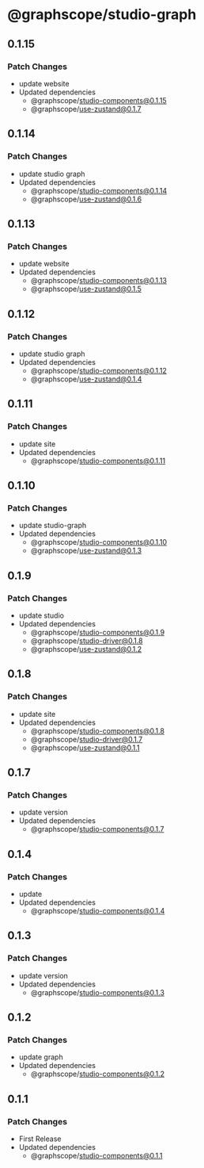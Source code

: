 # @graphscope/studio-graph

## 0.1.15

### Patch Changes

- update website
- Updated dependencies
  - @graphscope/studio-components@0.1.15
  - @graphscope/use-zustand@0.1.7

## 0.1.14

### Patch Changes

- update studio graph
- Updated dependencies
  - @graphscope/studio-components@0.1.14
  - @graphscope/use-zustand@0.1.6

## 0.1.13

### Patch Changes

- update website
- Updated dependencies
  - @graphscope/studio-components@0.1.13
  - @graphscope/use-zustand@0.1.5

## 0.1.12

### Patch Changes

- update studio graph
- Updated dependencies
  - @graphscope/studio-components@0.1.12
  - @graphscope/use-zustand@0.1.4

## 0.1.11

### Patch Changes

- update site
- Updated dependencies
  - @graphscope/studio-components@0.1.11

## 0.1.10

### Patch Changes

- update studio-graph
- Updated dependencies
  - @graphscope/studio-components@0.1.10
  - @graphscope/use-zustand@0.1.3

## 0.1.9

### Patch Changes

- update studio
- Updated dependencies
  - @graphscope/studio-components@0.1.9
  - @graphscope/studio-driver@0.1.8
  - @graphscope/use-zustand@0.1.2

## 0.1.8

### Patch Changes

- update site
- Updated dependencies
  - @graphscope/studio-components@0.1.8
  - @graphscope/studio-driver@0.1.7
  - @graphscope/use-zustand@0.1.1

## 0.1.7

### Patch Changes

- update version
- Updated dependencies
  - @graphscope/studio-components@0.1.7

## 0.1.4

### Patch Changes

- update
- Updated dependencies
  - @graphscope/studio-components@0.1.4

## 0.1.3

### Patch Changes

- update version
- Updated dependencies
  - @graphscope/studio-components@0.1.3

## 0.1.2

### Patch Changes

- update graph
- Updated dependencies
  - @graphscope/studio-components@0.1.2

## 0.1.1

### Patch Changes

- First Release
- Updated dependencies
  - @graphscope/studio-components@0.1.1
